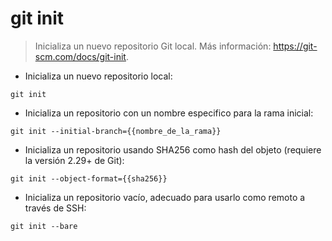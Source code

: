 # git init

> Inicializa un nuevo repositorio Git local.
> Más información: <https://git-scm.com/docs/git-init>.

- Inicializa un nuevo repositorio local:

`git init`

- Inicializa un repositorio con un nombre especifico para la rama inicial:

`git init --initial-branch={{nombre_de_la_rama}}`

- Inicializa un repositorio usando SHA256 como hash del objeto (requiere la versión 2.29+ de Git):

`git init --object-format={{sha256}}`

- Inicializa un repositorio vacío, adecuado para usarlo como remoto a través de SSH:

`git init --bare`
